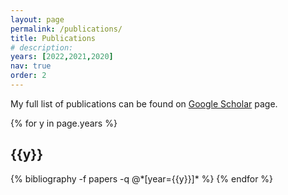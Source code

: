 ```yaml
---
layout: page
permalink: /publications/
title: Publications
# description: 
years: [2022,2021,2020]
nav: true
order: 2
---
```


<div class="publications">

My full list of publications can be found on <a href="https://scholar.google.com/citations?user=6eWGKEsAAAAJ&hl=en">Google Scholar</a> page.

{% for y in page.years %}
  <h2 class="year">{{y}}</h2>
  {% bibliography -f papers -q @*[year={{y}}]* %}
{% endfor %}

</div>
